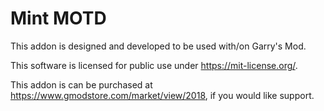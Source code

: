 # Mint MOTD

This addon is designed and developed to be used with/on Garry's Mod. 

This software is licensed for public use under https://mit-license.org/.

This addon is can be purchased at https://www.gmodstore.com/market/view/2018, if you would like support.
